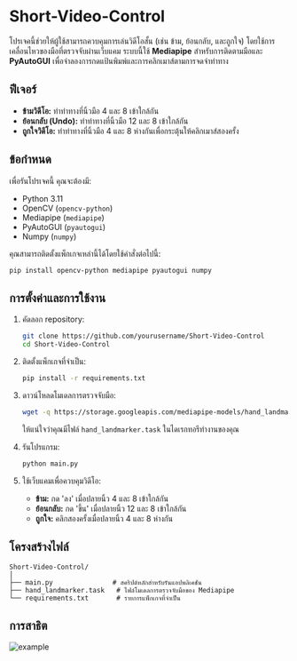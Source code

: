 # Short-Video-Control

โปรเจคนี้ช่วยให้ผู้ใช้สามารถควบคุมการเล่นวิดีโอสั้น (เช่น ข้าม, ย้อนกลับ, และถูกใจ) โดยใช้การเคลื่อนไหวของมือที่ตรวจจับผ่านเว็บแคม ระบบนี้ใช้ **Mediapipe** สำหรับการติดตามมือและ **PyAutoGUI** เพื่อจำลองการกดแป้นพิมพ์และการคลิกเมาส์ตามการจดจำท่าทาง

## ฟีเจอร์
- **ข้ามวิดีโอ:** ทำท่าทางที่นิ้วมือ 4 และ 8 เข้าใกล้กัน
- **ย้อนกลับ (Undo):** ทำท่าทางที่นิ้วมือ 12 และ 8 เข้าใกล้กัน
- **ถูกใจวิดีโอ:** ทำท่าทางที่นิ้วมือ 4 และ 8 ห่างกันเพื่อกระตุ้นให้คลิกเมาส์สองครั้ง

## ข้อกำหนด

เพื่อรันโปรเจคนี้ คุณจะต้องมี:

- Python 3.11
- OpenCV (`opencv-python`)
- Mediapipe (`mediapipe`)
- PyAutoGUI (`pyautogui`)
- Numpy (`numpy`)

คุณสามารถติดตั้งแพ็กเกจเหล่านี้ได้โดยใช้คำสั่งต่อไปนี้:

```bash
pip install opencv-python mediapipe pyautogui numpy
```

## การตั้งค่าและการใช้งาน

1. คัดลอก repository:
   ```bash
   git clone https://github.com/yourusername/Short-Video-Control
   cd Short-Video-Control
   ```

2. ติดตั้งแพ็กเกจที่จำเป็น:
   ```bash
   pip install -r requirements.txt
   ```

3. ดาวน์โหลดโมเดลการตรวจจับมือ:
   ```bash
   wget -q https://storage.googleapis.com/mediapipe-models/hand_landmarker/hand_landmarker/float16/1/hand_landmarker.task
   ```
   ให้แน่ใจว่าคุณมีไฟล์ `hand_landmarker.task` ในไดเรกทอรีทำงานของคุณ
   

5. รันโปรแกรม:
   ```bash
   python main.py
   ```

6. ใช้เว็บแคมเพื่อควบคุมวิดีโอ:
   - **ข้าม:** กด 'ลง' เมื่อปลายนิ้ว 4 และ 8 เข้าใกล้กัน
   - **ย้อนกลับ:** กด 'ขึ้น' เมื่อปลายนิ้ว 12 และ 8 เข้าใกล้กัน
   - **ถูกใจ:** คลิกสองครั้งเมื่อปลายนิ้ว 4 และ 8 ห่างกัน

## โครงสร้างไฟล์

```
Short-Video-Control/
│
├── main.py               # สคริปต์หลักสำหรับรันแอปพลิเคชัน
├── hand_landmarker.task   # ไฟล์โมเดลการตรวจจับมือของ Mediapipe
└── requirements.txt       # รายการแพ็กเกจที่จำเป็น
```

## การสาธิต

![example](example.gif)
